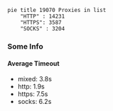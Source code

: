 
```mermaid
pie title 19070 Proxies in list
    "HTTP" : 14231
    "HTTPS": 3587
    "SOCKS" : 3204
```

### Some Info
#### Average Timeout

- mixed: 3.8s
- http: 1.9s
- https: 7.5s
- socks: 6.2s